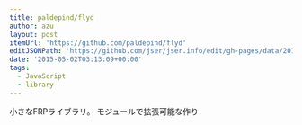 ```yaml
---
title: paldepind/flyd
author: azu
layout: post
itemUrl: 'https://github.com/paldepind/flyd'
editJSONPath: 'https://github.com/jser/jser.info/edit/gh-pages/data/2015/05/index.json'
date: '2015-05-02T03:13:09+00:00'
tags:
  - JavaScript
  - library
---
```

小さなFRPライブラリ。
モジュールで拡張可能な作り
